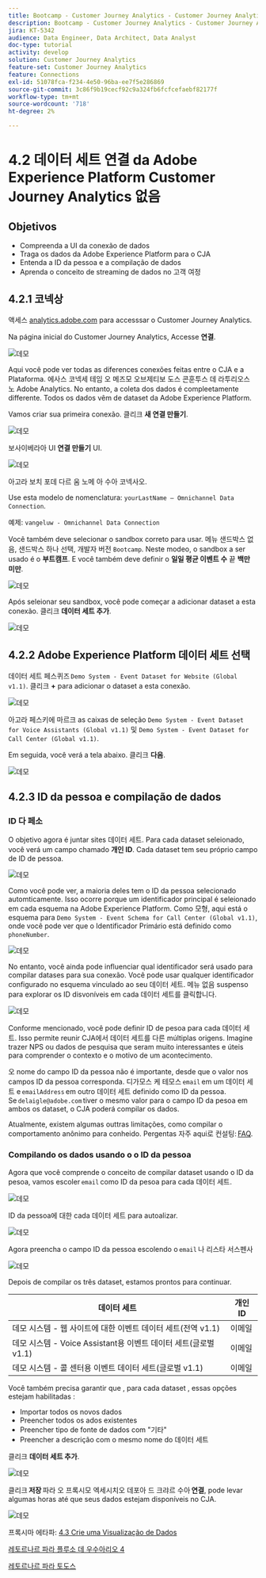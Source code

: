 ```yaml
---
title: Bootcamp - Customer Journey Analytics - Customer Journey Analytics에서 Adobe Experience Platform 데이터 세트 연결 - 브라질
description: Bootcamp - Customer Journey Analytics - Customer Journey Analytics에서 Adobe Experience Platform 데이터 세트 연결 - 브라질
jira: KT-5342
audience: Data Engineer, Data Architect, Data Analyst
doc-type: tutorial
activity: develop
solution: Customer Journey Analytics
feature-set: Customer Journey Analytics
feature: Connections
exl-id: 51078fca-f234-4e50-96ba-ee7f5e286869
source-git-commit: 3c86f9b19cecf92c9a324fb6fcfcefaebf82177f
workflow-type: tm+mt
source-wordcount: '718'
ht-degree: 2%

---
```


# 4.2 데이터 세트 연결 da Adobe Experience Platform Customer Journey Analytics 없음

## Objetivos

- Compreenda a UI da conexão de dados
- Traga os dados da Adobe Experience Platform para o CJA
- Entenda a ID da pessoa e a compilação de dados
- Aprenda o conceito de streaming de dados no 고객 여정

## 4.2.1 코넥상

액세스 [analytics.adobe.com](https://analytics.adobe.com) para accesssar o Customer Journey Analytics.

Na página inicial do Customer Journey Analytics, Accesse **연결**.

![데모](./images/cja2.png)

Aqui você pode ver todas as diferences conexões feitas entre o CJA e a Plataforma. 에사스 코넥세 테임 오 메즈모 오브제티보 도스 콘훈투스 데 라투리오스 노 Adobe Analytics. No entanto, a coleta dos dados é compleetamente differente. Todos os dados vêm de dataset da Adobe Experience Platform.

Vamos criar sua primeira conexão. 클리크 **새 연결 만들기**.

![데모](./images/cja4.png)

보사이베라아 UI **연결 만들기** UI.

![데모](./images/cja5.png)

아고라 보치 포데 다르 움 노메 아 수아 코넥사오.

Use esta modelo de nomenclatura: `yourLastName – Omnichannel Data Connection`.

예제: `vangeluw - Omnichannel Data Connection`

Você também deve selecionar o sandbox correto para usar. 메뉴 샌드박스 없음, 샌드박스 하나 선택, 개발자 버전 `Bootcamp`. Neste modeo, o sandbox a ser usado é o **부트캠프**. E você também deve definir o **일일 평균 이벤트 수** 끝 **백만 미만**.

![데모](./images/cjasb.png)

Após seleionar seu sandbox, você pode começar a adicionar dataset a esta conexão. 클리크 **데이터 세트 추가**.

![데모](./images/cjasb1.png)

## 4.2.2 Adobe Experience Platform 데이터 세트 선택

데이터 세트 페스퀴즈 `Demo System - Event Dataset for Website (Global v1.1)`. 클리크 **+** para adicionar o dataset a esta conexão.

![데모](./images/cja7.png)

아고라 페스키에 마르크 as caixas de seleção `Demo System - Event Dataset for Voice Assistants (Global v1.1)` 및 `Demo System - Event Dataset for Call Center (Global v1.1)`.

Em seguida, você verá a tela abaixo. 클리크 **다음**.

![데모](./images/cja9.png)

## 4.2.3 ID da pessoa e compilação de dados

### ID 다 페소

O objetivo agora é juntar sites 데이터 세트. Para cada dataset seleionado, você verá um campo chamado **개인 ID**. Cada dataset tem seu próprio campo de ID de pessoa.

![데모](./images/cja11.png)

Como você pode ver, a maioria deles tem o ID da pessoa selecionado automticamente. Isso ocorre porque um identificador principal é seleionado em cada esquema na Adobe Experience Platform. Como 모형, aqui está o esquema para `Demo System - Event Schema for Call Center (Global v1.1)`, onde você pode ver que o Identificador Primário está definido como `phoneNumber`.

![데모](./images/cja13.png)

No entanto, você ainda pode influenciar qual identificador será usado para compilar datases para sua conexão. Você pode usar qualquer identificador configurado no esquema vinculado ao seu 데이터 세트. 메뉴 없음 suspenso para explorar os ID disvoníveis em cada 데이터 세트를 클릭합니다.

![데모](./images/cja14.png)

Conforme mencionado, você pode definir ID de pesoa para cada 데이터 세트. Isso permite reunir CJA에서 데이터 세트를 다른 múltiplas origens. Imagine trazer NPS ou dados de pesquisa que seram muito interessantes e úteis para comprender o contexto e o motivo de um acontecimento.

오 nome do campo ID da pessoa não é importante, desde que o valor nos campos ID da pessoa corresponda. 디가모스 케 테모스 `email` em um 데이터 세트 e `emailAddress` em outro 데이터 세트 definido como ID da pessoa. Se `delaigle@adobe.com` tiver o mesmo valor para o campo ID da pesoa em ambos os dataset, o CJA poderá compilar os dados.

Atualmente, existem algumas outtras limitações, como compilar o comportamento anônimo para conheido. Pergentas 자주 aqui로 컨설팅: [FAQ](https://experienceleague.adobe.com/docs/analytics-platform/using/cja-overview/cja-faq.html?lang=ko-KR).


### Compilando os dados usando o o ID da pessoa

Agora que você comprende o conceito de compilar dataset usando o ID da pesoa, vamos escoler `email` como ID da pesoa para cada 데이터 세트.

![데모](./images/cja15.png)

ID da pessoa에 대한 cada 데이터 세트 para autoalizar.

![데모](./images/cja12a.png)

Agora preencha o campo ID da pessoa escolendo o `email` 나 리스타 서스펜사

![데모](./images/cja17.png)

Depois de compilar os três dataset, estamos prontos para continuar.

| 데이터 세트 | 개인 ID |
| ----------------- |-------------| 
| 데모 시스템 - 웹 사이트에 대한 이벤트 데이터 세트(전역 v1.1) | 이메일 |
| 데모 시스템 - Voice Assistant용 이벤트 데이터 세트(글로벌 v1.1) | 이메일 |
| 데모 시스템 - 콜 센터용 이벤트 데이터 세트(글로벌 v1.1) | 이메일 |

Você também precisa garantir que , para cada dataset , essas opções estejam habilitadas :

- Importar todos os novos dados
- Preencher todos os ados existentes
- Preencher tipo de fonte de dados com &quot;기타&quot;
- Preencher a descrição com o mesmo nome do 데이터 세트

클리크 **데이터 세트 추가**.

![데모](./images/cja16.png)

클리크 **저장** 파라 오 프록시모 엑세시치오 데포아 드 크랴르 수아 **연결**, pode levar algumas horas até que seus dados estejam disponíveis no CJA.

![데모](./images/cja20.png)

프록시마 에타파: [4.3 Crie uma Visualização de Dados](./ex3.md)

[레토르나르 파라 플루소 데 우수아리오 4](./uc4.md)

[레토르나르 파라 토도스](./../../overview.md)
